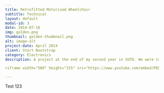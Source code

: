 ```yaml
---
title: Retrofitted Motorised Wheelchair
subtitle: Technical
layout: default
modal-id: 3
date: 2014-07-16
img: golden.png
thumbnail: golden-thumbnail.png
alt: image-alt
project-date: April 2014
client: Start Bootstrap
category: Electronics
description: A project at the end of my second year in SUTD. We were tasked to identify and ideate on problems that the elderly and assistive care sectors will face. After an outing trip with a group of wheelchair bound clients, our team realized the positive impact that a motorized wheelchair will bring about to the user, and how uncommon it is in the community. Our prototype can be assembled in less than 5 minutes, and at half the cost of an off-the-shelf motorized wheelchair.

<iframe width="560" height="315" src="https://www.youtube.com/embed/PEDKUpT1oP0" frameborder="0" allow="accelerometer; autoplay; encrypted-media; gyroscope; picture-in-picture" allowfullscreen></iframe>

---
```


Test 123
